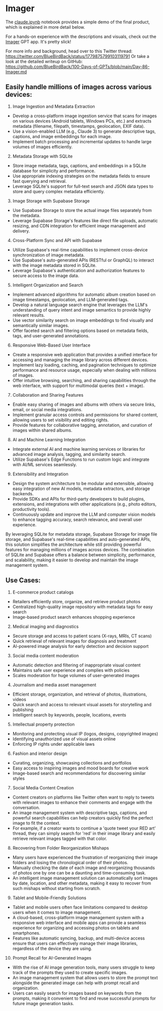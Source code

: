 # Imager

The [claude.ipynb](claude.ipynb) notebook provides a simple demo of the final product, which is explained in more detail below. 

For a hands-on experience with the descriptions and visuals, check out the [Imager](https://chat.openai.com/g/g-Xbkj7F49I-imager) GPT app. It's pretty slick!

For more info and background, head over to this Twitter thread: https://twitter.com/BlueBirdBack/status/1779875799103119791 
Or take a look at the detailed writeup on GitHub: https://github.com/BlueBirdBack/100-Days-of-GPTs/blob/main/Day-86-Imager.md

## Easily handle millions of images across various devices:

1. Image Ingestion and Metadata Extraction
- Develop a cross-platform image ingestion service that scans for images on various devices (Android tablets, Windows PCs, etc.) and extracts metadata (filename, filepath, timestamps, geolocation, EXIF data).
- Use a vision-enabled LLM (e.g., Claude 3) to generate descriptive tags, captions, and image embeddings for each image.
- Implement batch processing and incremental updates to handle large volumes of images efficiently.

2. Metadata Storage with SQLite
- Store image metadata, tags, captions, and embeddings in a SQLite database for simplicity and performance.
- Use appropriate indexing strategies on the metadata fields to ensure fast querying and retrieval.
- Leverage SQLite's support for full-text search and JSON data types to store and query complex metadata efficiently.

3. Image Storage with Supabase Storage
- Use Supabase Storage to store the actual image files separately from the metadata.
- Leverage Supabase Storage's features like direct file uploads, automatic resizing, and CDN integration for efficient image management and delivery.

4. Cross-Platform Sync and API with Supabase
- Utilize Supabase's real-time capabilities to implement cross-device synchronization of image metadata.
- Use Supabase's auto-generated APIs (RESTful or GraphQL) to interact with the image metadata stored in SQLite.
- Leverage Supabase's authentication and authorization features to secure access to the image data.

5. Intelligent Organization and Search
- Implement advanced algorithms for automatic album creation based on image timestamps, geolocation, and LLM-generated tags.
- Develop a natural language search engine that leverages the LLM's understanding of query intent and image semantics to provide highly relevant results.
- Use vector similarity search on image embeddings to find visually and semantically similar images.
- Offer faceted search and filtering options based on metadata fields, tags, and user-generated annotations.

6. Responsive Web-Based User Interface
- Create a responsive web application that provides a unified interface for accessing and managing the image library across different devices.
- Implement lazy loading, caching, and pagination techniques to optimize performance and resource usage, especially when dealing with millions of images.
- Offer intuitive browsing, searching, and sharing capabilities through the web interface, with support for multimodal queries (text + image).

7. Collaboration and Sharing Features
- Enable easy sharing of images and albums with others via secure links, email, or social media integrations.
- Implement granular access controls and permissions for shared content, allowing users to set visibility and editing rights.
- Provide features for collaborative tagging, annotation, and curation of images within shared albums.

8. AI and Machine Learning Integration
- Integrate external AI and machine learning services or libraries for advanced image analysis, tagging, and similarity search.
- Utilize Supabase's Edge Functions to run custom logic and integrate with AI/ML services seamlessly.

9. Extensibility and Integration
- Design the system architecture to be modular and extensible, allowing easy integration of new AI models, metadata extractors, and storage backends.
- Provide SDKs and APIs for third-party developers to build plugins, extensions, and integrations with other applications (e.g., photo editors, productivity tools).
- Continuously update and improve the LLM and computer vision models to enhance tagging accuracy, search relevance, and overall user experience.

By leveraging SQLite for metadata storage, Supabase Storage for image file storage, and Supabase's real-time capabilities and auto-generated APIs, this solution simplifies the architecture while still providing powerful features for managing millions of images across devices. The combination of SQLite and Supabase offers a balance between simplicity, performance, and scalability, making it easier to develop and maintain the image management system.

## Use Cases:

1. E-commerce product catalogs
- Retailers efficiently store, organize, and retrieve product photos
- Centralized high-quality image repository with metadata tags for easy search
- Image-based product search enhances shopping experience

2. Medical imaging and diagnostics
- Secure storage and access to patient scans (X-rays, MRIs, CT scans) 
- Quick retrieval of relevant images for diagnosis and treatment
- AI-powered image analysis for early detection and decision support

3. Social media content moderation
- Automatic detection and filtering of inappropriate visual content
- Maintains safe user experience and complies with policies
- Scales moderation for huge volumes of user-generated images

4. Journalism and media asset management
- Efficient storage, organization, and retrieval of photos, illustrations, videos
- Quick search and access to relevant visual assets for storytelling and publishing
- Intelligent search by keywords, people, locations, events

5. Intellectual property protection 
- Monitoring and protecting visual IP (logos, designs, copyrighted images)
- Identifying unauthorized use of visual assets online
- Enforcing IP rights under applicable laws

6. Fashion and interior design
- Curating, organizing, showcasing collections and portfolios
- Easy access to inspiring images and mood boards for creative work
- Image-based search and recommendations for discovering similar styles

7. Social Media Content Creation
- Content creators on platforms like Twitter often want to reply to tweets with relevant images to enhance their comments and engage with the conversation. 
- An image management system with descriptive tags, captions, and powerful search capabilities can help creators quickly find the perfect image to fit the context.
- For example, if a creator wants to continue a 'quote tweet your RED art' thread, they can simply search for 'red' in their image library and easily retrieve relevant images tagged with that color.

8. Recovering from Folder Reorganization Mishaps  
- Many users have experienced the frustration of reorganizing their image folders and losing the chronological order of their photos.
- Manually checking the date of each image and reorganizing thousands of photos one by one can be a daunting and time-consuming task. 
- An intelligent image management solution can automatically sort images by date, location, and other metadata, making it easy to recover from such mishaps without starting from scratch.

9. Tablet and Mobile-Friendly Solutions
- Tablet and mobile users often face limitations compared to desktop users when it comes to image management.  
- A cloud-based, cross-platform image management system with a responsive web interface and mobile apps can provide a seamless experience for organizing and accessing photos on tablets and smartphones.
- Features like automatic syncing, backup, and multi-device access ensure that users can effectively manage their image libraries, regardless of the device they are using.

10. Prompt Recall for AI-Generated Images
- With the rise of AI image generation tools, many users struggle to keep track of the prompts they used to create specific images.
- An image management system that allows users to store the prompt text alongside the generated image can help with prompt recall and organization.
- Users can easily search for images based on keywords from the prompts, making it convenient to find and reuse successful prompts for future image generation tasks.
